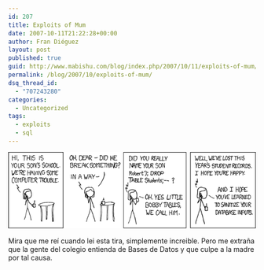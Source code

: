 ```yaml
---
id: 207
title: Exploits of Mum
date: 2007-10-11T21:22:28+00:00
author: Fran Diéguez
layout: post
published: true
guid: http://www.mabishu.com/blog/index.php/2007/10/11/exploits-of-mum/
permalink: /blog/2007/10/exploits-of-mum/
dsq_thread_id:
  - "707243280"
categories:
  - Uncategorized
tags:
  - exploits
  - sql
---
```


<img src="./exploits_of_a_mom.png" alt="Exploits del colegio" width="550" />

Mira que me reí cuando lei esta tira, simplemente increible. Pero me extraña que la gente del colegio entienda de Bases de Datos y que culpe a la madre por tal causa.

